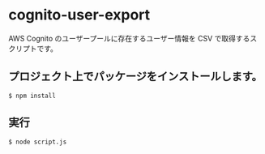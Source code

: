 # cognito-user-export

AWS Cognito のユーザープールに存在するユーザー情報を CSV で取得するスクリプトです。

## プロジェクト上でパッケージをインストールします。
```
$ npm install
```

## 実行

```
$ node script.js
```
